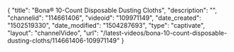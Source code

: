 {
    "title": "Bona&reg; 10-Count Disposable Dusting Cloths",
    "description": "",
    "channelid": "114661406",
    "videoid": "109971149",
    "date_created": "1502519330",
    "date_modified": "1504287693",
    "type": "captivate",
    "layout": "channelVideo",
    "url": "\/latest-videos\/bona-10-count-disposable-dusting-cloths\/114661406-109971149"
}